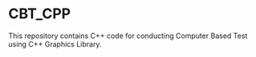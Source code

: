 # CBT_CPP
This repository contains C++ code for conducting Computer Based Test using C++ Graphics Library.

